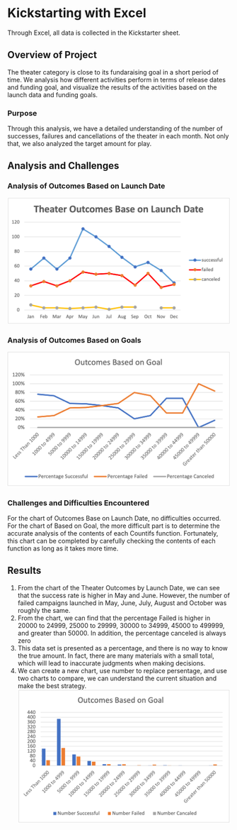 # Kickstarting with Excel
Through Excel, all data is collected in the Kickstarter sheet.
## Overview of Project
The theater category is close to its fundaraising goal in a short period of time. We analysis how different activities perform in terms of release dates and funding goal, and visualize the results of the activities based on the launch data and funding goals.
### Purpose
Through this analysis, we have a detailed understanding of the number of successes, failures and cancellations of the theater in each month. Not only that, we also analyzed the target amount for play.
## Analysis and Challenges

### Analysis of Outcomes Based on Launch Date
![imange](https://github.com/YutaiLee/Kickstarters_Analysis/blob/main/Theater_Outcomes_vs_Launch.png)

### Analysis of Outcomes Based on Goals
![image](https://github.com/YutaiLee/Kickstarters_Analysis/blob/main/Outcomes_vs_Goals.png)
### Challenges and Difficulties Encountered
For the chart of Outcomes Base on Launch Date, no difficulties occurred. For the chart of Based on Goal, the more difficult part is to determine the accurate analysis of the contents of each Countifs function. Fortunately, this chart can be completed by carefully checking the contents of each function as long as it takes more time.
## Results
1. From the chart of the Theater Outcomes by Launch Date, we can see that the success rate is higher in May and June. However, the number of failed campaigns launched in May, June, July, August and October was roughly the same.
2. From the chart, we can find that the percentage Failed is higher in 20000 to 24999, 25000 to 29999, 30000 to 34999, 45000 to 499999, and greater than 50000. In addition, the percentage canceled is always zero
3. This data set is presented as a percentage, and there is no way to know the true amount. In fact, there are many materials with a small total, which will lead to inaccurate judgments when making decisions.
4. We can create a new chart, use number to replace persentage, and use two charts to compare, we can understand the current situation and make the best strategy.
![image](https://github.com/YutaiLee/Kickstarters_Analysis/blob/main/Outcomes_vs_Goal(Number).png)
